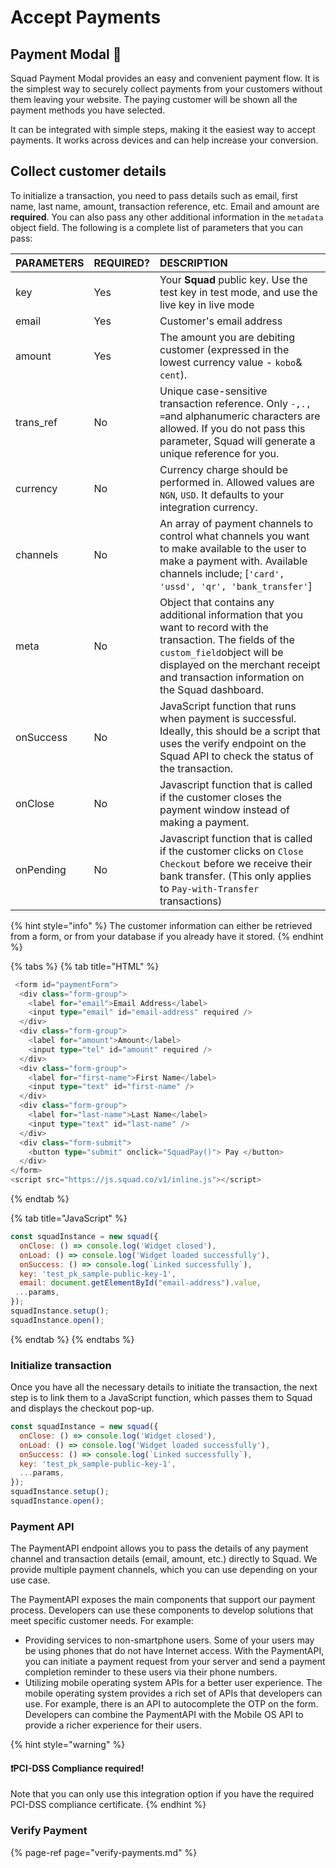 # Accept Payments

## Payment Modal 🔌 

Squad Payment Modal provides an easy and convenient payment flow. It is the simplest way to securely collect payments from your customers without them leaving your website. The paying customer will be shown all the payment methods you have selected.

It can be integrated with simple steps, making it the easiest way to accept payments. It works across devices and can help increase your conversion.

## Collect customer details

To initialize a transaction, you need to pass details such as email, first name, last name, amount, transaction reference, etc. Email and amount are **required**. You can also pass any other additional information in the `metadata` object field. The following is a complete list of parameters that you can pass:

| PARAMETERS | REQUIRED? | DESCRIPTION |
| :--- | :--- | :--- |
| key | Yes | Your **Squad** public key. Use the test key in test mode, and use the live key in live mode |
| email | Yes | Customer's email address |
| amount | Yes | The amount you are debiting customer \(expressed in the lowest currency value - `kobo`& `cent`\). |
| trans\_ref | No | Unique case-sensitive transaction reference. Only `-,., =`and alphanumeric characters are allowed. If you do not pass this parameter, Squad will generate a unique reference for you. |
| currency | No | Currency charge should be performed in. Allowed values are `NGN`, `USD`. It defaults to your integration currency. |
| channels | No | An array of payment channels to control what channels you want to make available to the user to make a payment with. Available channels include; \[`'card', 'ussd', 'qr', 'bank_transfer'`\] |
| meta | No | Object that contains any additional information that you want to record with the transaction. The fields of the `custom_field`object will be displayed on the merchant receipt and transaction information on the Squad dashboard. |
| onSuccess | No | JavaScript function that runs when payment is successful. Ideally, this should be a script that uses the verify endpoint on the Squad API to check the status of the transaction. |
| onClose | No | Javascript function that is called if the customer closes the payment window instead of making a payment. |
| onPending | No | Javascript function that is called if the customer clicks on `Close Checkout` before we receive their bank transfer. \(This only applies to `Pay-with-Transfer` transactions\) |

{% hint style="info" %}
The customer information can either be retrieved from a form, or from your database if you already have it stored.
{% endhint %}

{% tabs %}
{% tab title="HTML" %}
```typescript
 <form id="paymentForm">
  <div class="form-group">
    <label for="email">Email Address</label>
    <input type="email" id="email-address" required />
  </div>
  <div class="form-group">
    <label for="amount">Amount</label>
    <input type="tel" id="amount" required />
  </div>
  <div class="form-group">
    <label for="first-name">First Name</label>
    <input type="text" id="first-name" />
  </div>
  <div class="form-group">
    <label for="last-name">Last Name</label>
    <input type="text" id="last-name" />
  </div>
  <div class="form-submit">
    <button type="submit" onclick="SquadPay()"> Pay </button>
  </div>
</form>
<script src="https://js.squad.co/v1/inline.js"></script> 
```
{% endtab %}

{% tab title="JavaScript" %}
```javascript
const squadInstance = new squad({
  onClose: () => console.log('Widget closed'),
  onLoad: () => console.log('Widget loaded successfully'),
  onSuccess: () => console.log(`Linked successfully`),
  key: 'test_pk_sample-public-key-1',
  email: document.getElementById("email-address").value,
 ...params,
});
squadInstance.setup();
squadInstance.open();
```
{% endtab %}
{% endtabs %}

### Initialize transaction

Once you have all the necessary details to initiate the transaction, the next step is to link them to a JavaScript function, which passes them to Squad and displays the checkout pop-up.

```javascript
const squadInstance = new squad({
  onClose: () => console.log('Widget closed'),
  onLoad: () => console.log('Widget loaded successfully'),
  onSuccess: () => console.log(`Linked successfully`),
  key: 'test_pk_sample-public-key-1',
  ...params,
});
squadInstance.setup();
squadInstance.open();
```

### 

### Payment API

The PaymentAPI endpoint allows you to pass the details of any payment channel and transaction details \(email, amount, etc.\) directly to Squad. We provide multiple payment channels, which you can use depending on your use case.

The  PaymentAPI exposes the main components that support our payment process. Developers can use these components to develop solutions that meet specific customer needs. For example:

* Providing services to non-smartphone users. Some of your users may be using phones that do not have Internet access. With the PaymentAPI, you can initiate a payment request from your server and send a payment completion reminder to these users via their phone numbers.
* Utilizing mobile operating system APIs for a better user experience. The mobile operating system provides a rich set of APIs that developers can use. For example, there is an API to autocomplete the OTP on the form. Developers can combine the PaymentAPI with the Mobile OS API to provide a richer experience for their users.

{% hint style="warning" %}
#### ❗️PCI-DSS Compliance required!

Note that you can only use this integration option if you have the required PCI-DSS compliance certificate.
{% endhint %}

### Verify Payment

{% page-ref page="verify-payments.md" %}







